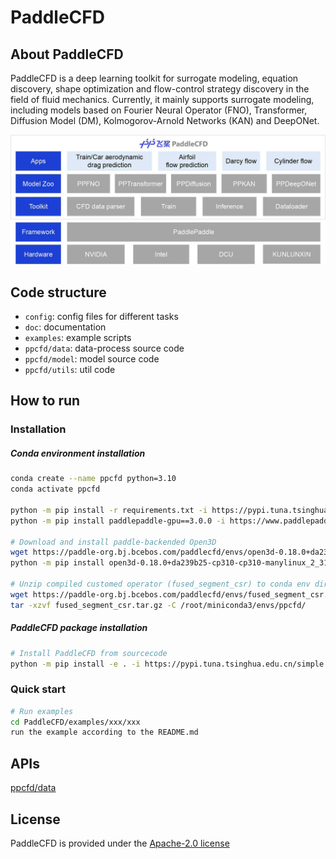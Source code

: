 # PaddleCFD

## About PaddleCFD

PaddleCFD is a deep learning toolkit for surrogate modeling, equation discovery, shape optimization and flow-control strategy discovery in the field of fluid mechanics. Currently, it mainly supports surrogate modeling, including models based on Fourier Neural Operator (FNO), Transformer, Diffusion Model (DM),  Kolmogorov-Arnold Networks (KAN) and DeepONet.

<img src="./doc/paddlecfd_architecture.jpg" alt="This is an image" title="PaddleCFD architecture">


## Code structure

- `config`: config files for different tasks
- `doc`: documentation
- `examples`: example scripts
- `ppcfd/data`: data-process source code
- `ppcfd/model`: model source code
- `ppcfd/utils`: util code

## How to run

### Installation

##### Conda environment installation

```bash
conda create --name ppcfd python=3.10
conda activate ppcfd

python -m pip install -r requirements.txt -i https://pypi.tuna.tsinghua.edu.cn/simple
python -m pip install paddlepaddle-gpu==3.0.0 -i https://www.paddlepaddle.org.cn/packages/stable/cu118/

# Download and install paddle-backended Open3D
wget https://paddle-org.bj.bcebos.com/paddlecfd/envs/open3d-0.18.0+da239b25-cp310-cp310-manylinux_2_31_x86_64.whl
python -m pip install open3d-0.18.0+da239b25-cp310-cp310-manylinux_2_31_x86_64.whl -i https://pypi.tuna.tsinghua.edu.cn/simple

# Unzip compiled customed operator (fused_segment_csr) to conda env directory
wget https://paddle-org.bj.bcebos.com/paddlecfd/envs/fused_segment_csr.tar.gz
tar -xzvf fused_segment_csr.tar.gz -C /root/miniconda3/envs/ppcfd/
```

##### PaddleCFD package installation
```bash
# Install PaddleCFD from sourcecode
python -m pip install -e . -i https://pypi.tuna.tsinghua.edu.cn/simple
```

### Quick start
```bash
# Run examples
cd PaddleCFD/examples/xxx/xxx
run the example according to the README.md
```

## APIs

[ppcfd/data](./doc/data.md)

## License

PaddleCFD is provided under the [Apache-2.0 license](./LICENSE)
